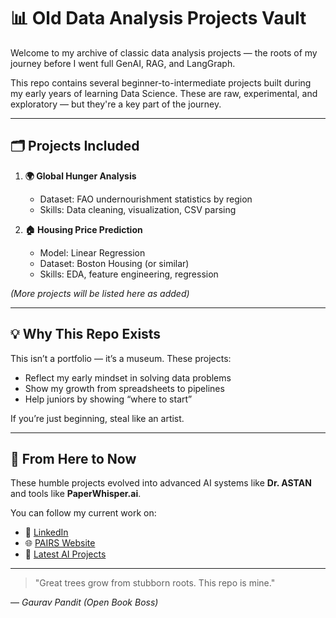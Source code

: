 # 📊 Old Data Analysis Projects Vault

Welcome to my archive of classic data analysis projects — the roots of my journey before I went full GenAI, RAG, and LangGraph.

This repo contains several beginner-to-intermediate projects built during my early years of learning Data Science. These are raw, experimental, and exploratory — but they're a key part of the journey.

---

## 🗂️ Projects Included

1. **🌍 Global Hunger Analysis**
   - Dataset: FAO undernourishment statistics by region
   - Skills: Data cleaning, visualization, CSV parsing

2. **🏠 Housing Price Prediction**
   - Model: Linear Regression
   - Dataset: Boston Housing (or similar)
   - Skills: EDA, feature engineering, regression

*(More projects will be listed here as added)*

---

## 💡 Why This Repo Exists

This isn’t a portfolio — it’s a museum. These projects:
- Reflect my early mindset in solving data problems
- Show my growth from spreadsheets to pipelines
- Help juniors by showing “where to start”

If you’re just beginning, steal like an artist.

---

## 🚀 From Here to Now

These humble projects evolved into advanced AI systems like **Dr. ASTAN** and tools like **PaperWhisper.ai**.

You can follow my current work on:
- 🔗 [LinkedIn](https://linkedin.com/in/gauravpandit)
- 🌐 [PAIRS Website](https://your-link.com)
- 🧠 [Latest AI Projects](https://github.com/your-new-genai-repos)

---

> "Great trees grow from stubborn roots. This repo is mine."

— *Gaurav Pandit (Open Book Boss)*

